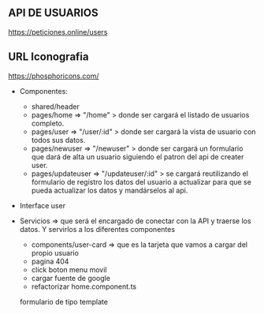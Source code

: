 ## API DE USUARIOS
https://peticiones.online/users 

## URL Iconografia
https://phosphoricons.com/

- Componentes:

    - shared/header
    - pages/home => "/home" > donde ser cargará el listado de usuarios completo.
    - pages/user => "/user/:id" > donde ser cargará la vista de usuario con todos sus datos.
    - pages/newuser => "/newuser" > donde ser cargará un formulario que dará de alta un usuario siguiendo el patron del api de creater user.
    - pages/updateuser => "/updateuser/:id" > se cargará reutilizando el formulario de registro los datos del usuario a actualizar para que se pueda actualizar los datos y mandárselos al api.

- Interface user
- Servicios => que será el encargado de conectar con la API y traerse los datos. Y servirlos a los diferentes componentes

    - components/user-card => que es la tarjeta que vamos a cargar del propio usuario

    <!-- cosas pendientes -->
    - pagina 404
    - click boton menu movil
    - cargar fuente de google
    - refactorizar home.component.ts


    formulario de tipo template
